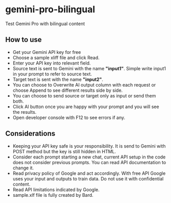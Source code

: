 # gemini-pro-bilingual
Test Gemini Pro with bilingual content

## How to use
* Get your Gemini API key for free
* Choose a sample xliff file and click Read.
* Enter your API key into relevant field.
* Source text is sent to Gemini with the name **"input1"**. Simple write input1 in your prompt to refer to source text.
* Target text is sent with the name **"input2"**.
* You can choose to Overwrite AI output column with each request or choose Append to see different results side by side.
* You can choose to send source or target only as input or send them both.
* Click AI button once you are happy with your prompt and you will see the results.
* Open developer console with F12 to see errors if any.

## Considerations
* Keeping your API key safe is your responsibility. It is send to Gemini with POST method but the key is still hidden in HTML.
* Consider each prompt starting a new chat, current API setup in the code does not consider previous prompts. You can read API documentation to change it.
* Read privacy policy of Google and act accordingly. With free API Google uses your input and outputs to train data. Do not use it with confidential content.
* Read API limitations indicated by Google.
* sample.xlf file is fully created by Bard.
